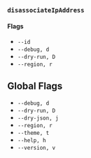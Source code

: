 ### `disassociateIpAddress`

#### Flags

- `--id`
- `--debug, d`
- `--dry-run, D`
- `--region, r`

## Global Flags

- `--debug, d`
- `--dry-run, D`
- `--dry-json, j`
- `--region, r`
- `--theme, t`
- `--help, h`
- `--version, v`
